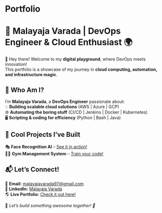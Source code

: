 # Portfolio
# 🚀 Malayaja Varada | DevOps Engineer & Cloud Enthusiast 🌍  

👋 Hey there! Welcome to my **digital playground**, where DevOps meets innovation!  
This portfolio is a showcase of my journey in **cloud computing, automation, and infrastructure magic**.  

## 🌟 Who Am I?  
I’m **Malayaja Varada**, a **DevOps Engineer** passionate about:  
💡 **Building scalable cloud solutions** (AWS | Azure | GCP)  
⚙️ **Automating the boring stuff** (CI/CD | Jenkins | Docker | Kubernetes)  
🖥 **Scripting & coding for efficiency** (Python | Bash | Java)  

## 🚧 Cool Projects I’ve Built  
🎭 **Face Recognition AI** – [See it in action!](https://github.com/SaiMalayajaVarada/GRAD-DIRECT-PROJECT-I-02-GROUP-5)  
🏋️‍♂️ **Gym Management System** – [Train your code!](https://github.com/Archanaredy/GymManagementApp)  

## 📬 Let’s Connect!  
💌 **Email:** [malayajavarada97@gmail.com](mailto:malayajavarada97@gmail.com)  
🔗 **LinkedIn:** [Malayaja Varada](https://linkedin.com/in/malayaja-varada)  
🌎 **Live Portfolio:** [Check it out here!](https://your-github-username.github.io/)  

🎯 *Let’s build something awesome together! 🚀*
